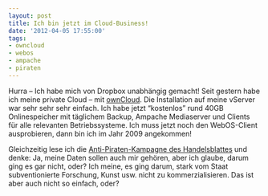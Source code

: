 ```yaml
---
layout: post
title: Ich bin jetzt im Cloud-Business!
date: '2012-04-05 17:55:00'
tags:
- owncloud
- webos
- ampache
- piraten
---
```


Hurra &#8211; Ich habe mich von Dropbox unabhängig gemacht! Seit gestern habe ich meine private Cloud &#8211; mit <a href="http://www.owncloud.org">ownCloud</a>.
Die Installation auf meine vServer war sehr sehr sehr einfach. Ich habe jetzt &#8220;kostenlos&#8221; rund 40GB Onlinespeicher mit täglichem Backup, Ampache Mediaserver und Clients für alle relevanten Betriebssysteme. Ich muss jetzt noch den WebOS-Client ausprobieren, dann bin ich im Jahr 2009 angekommen!

Gleichzeitig lese ich die <a href="http://www.handelsblatt.com/politik/deutschland/urheberrecht-hundert-kreative-provozieren-die-netzpiraten/6482104.html" target="_blank">Anti-Piraten-Kampagne des Handelsblattes</a> und denke: Ja, meine Daten sollen auch mir gehören, aber ich glaube, darum ging es gar nicht, oder? Ich meine, es ging darum, stark vom Staat subventionierte Forschung, Kunst usw. nicht zu kommerzialisieren. Das ist aber auch nicht so einfach, oder?